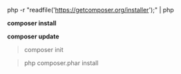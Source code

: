 
php -r "readfile('https://getcomposer.org/installer');" | php

**composer install**

**composer update**


> composer init

> php composer.phar install
